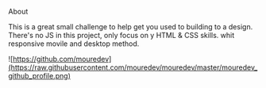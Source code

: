 About

This is a great small challenge to help get you used to building to a design. There's no JS in this project, 
only focus on y HTML & CSS skills. whit responsive movile and desktop method.

![https://github.com/mouredev](https://raw.githubusercontent.com/mouredev/mouredev/master/mouredev_github_profile.png)
